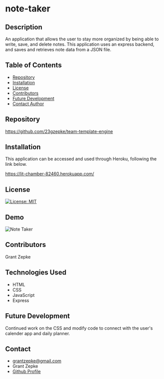 # note-taker

## Description
An application that allows the user to stay more organized by being able to write, save, and delete notes. This application uses an express backend, and saves and retrieves note data from a JSON file.

## Table of Contents

  - [Repository](#Repository)
  - [Installation](#Installation)
  - [License](#License)
  - [Contributors](#Contributors)
  - [Future Development](#Development)
  - [Contact Author](#Contact)

## Repository

https://github.com/23gzepke/team-template-engine

## Installation
This application can be accessed and used through Heroku, following the link below.

https://lit-chamber-82460.herokuapp.com/

## License
[![License: MIT](https://img.shields.io/badge/License-MIT-yellow.svg)](https://opensource.org/licenses/MIT)

## Demo

![Note Taker](https://user-images.githubusercontent.com/25178948/92841702-ab2f0300-f3b0-11ea-9487-158524a26ba5.gif)

## Contributors

 Grant Zepke

## Technologies Used
* HTML
* CSS
* JavaScript
* Express

## Future Development
Continued work on the CSS and modify code to connect with the user's calender app and daily planner.


## Contact

- <grantzepke@gmail.com>
- Grant Zepke
- [Github Profile](https://github.com/23gzepke)

